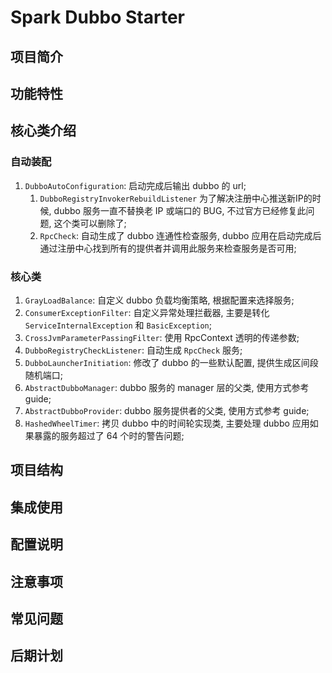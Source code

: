 # Spark Dubbo Starter

## 项目简介

## 功能特性

## 核心类介绍

### 自动装配

1. `DubboAutoConfiguration`: 启动完成后输出 dubbo 的 url;
   1. `DubboRegistryInvokerRebuildListener` 为了解决注册中心推送新IP的时候, dubbo 服务一直不替换老 IP 或端口的 BUG, 不过官方已经修复此问题, 这个类可以删除了;
   2. `RpcCheck`: 自动生成了 dubbo 连通性检查服务, dubbo 应用在启动完成后通过注册中心找到所有的提供者并调用此服务来检查服务是否可用;


### 核心类

1. `GrayLoadBalance`: 自定义 dubbo 负载均衡策略, 根据配置来选择服务;
2. `ConsumerExceptionFilter`: 自定义异常处理拦截器, 主要是转化 `ServiceInternalException` 和 `BasicException`;
3. `CrossJvmParameterPassingFilter`: 使用 RpcContext 透明的传递参数;
4. `DubboRegistryCheckListener`: 自动生成 `RpcCheck` 服务;
5. `DubboLauncherInitiation`: 修改了 dubbo 的一些默认配置, 提供生成区间段随机端口;
6. `AbstractDubboManager`: dubbo 服务的 manager 层的父类, 使用方式参考 guide;
7. `AbstractDubboProvider`: dubbo 服务提供者的父类, 使用方式参考 guide;
8. `HashedWheelTimer`: 拷贝 dubbo 中的时间轮实现类, 主要处理 dubbo 应用如果暴露的服务超过了 64 个时的警告问题;

## 项目结构

## 集成使用

## 配置说明

## 注意事项

## 常见问题

## 后期计划

